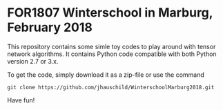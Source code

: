 # FOR1807 Winterschool in Marburg, February 2018

This repository contains some simle toy codes to play around with tensor network algorithms.
It contains Python code compatible with both Python version 2.7 or 3.x.

To get the code, simply download it as a zip-file or use the command

    git clone https://github.com/jhauschild/WinterschoolMarburg2018.git

Have fun!

